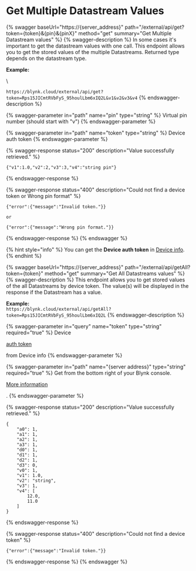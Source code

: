 # Get Multiple Datastream Values

{% swagger baseUrl="https://{server_address}" path="/external/api/get?token={token}&{pin}&{pinX}" method="get" summary="Get Multiple Datastream values" %}
{% swagger-description %}
In some cases it's important to get the datastream values with one call. This endpoint allows you to get the stored values of the multiple Datastreams. Returned type depends on the datastream type. 

**Example:**

\




`https://blynk.cloud/external/api/get?token=Rps15JICmtRVbFyS_95houlLbm6xIQ2L&v1&v2&v3&v4`
{% endswagger-description %}

{% swagger-parameter in="path" name="pin" type="string" %}
Virtual pin number (should start with "v")
{% endswagger-parameter %}

{% swagger-parameter in="path" name="token" type="string" %}
Device auth token
{% endswagger-parameter %}

{% swagger-response status="200" description="Value successfully retrieved." %}
```
{"v1":1.0,"v2":2,"v3":3,"v4":"string pin"}
```
{% endswagger-response %}

{% swagger-response status="400" description="Could not find a device token
or
Wrong pin format" %}
```
{"error":{"message":"Invalid token."}}

or

{"error":{"message":"Wrong pin format."}}
```
{% endswagger-response %}
{% endswagger %}

{% hint style="info" %}
You can get the **Device auth token** in [Device info](../../getting-started/activating-devices/manual-device-activation.md#step-3-getting-auth-token).
{% endhint %}

{% swagger baseUrl="https://{server_address}" path="/external/api/getAll?token={token}" method="get" summary="Get All Datastreams values" %}
{% swagger-description %}
This endpoint allows you to get stored values of the all Datastreams by device token. The value(s) will be displayed in the response if the Datastream has a value.

**Example:**\
`https://blynk.cloud/external/api/getAll?token=Rps15JICmtRVbFyS_95houlLbm6xIQ2L`
{% endswagger-description %}

{% swagger-parameter in="query" name="token" type="string" required="true" %}
Device 

[auth token](../../concepts/device.md#authtoken)

 from Device info
{% endswagger-parameter %}

{% swagger-parameter in="path" name="{server address}" type="string" required="true" %}
Get from the bottom right of your Blynk console. 

[More information](troubleshooting.md)

.
{% endswagger-parameter %}

{% swagger-response status="200" description="Value successfully retrieved." %}
```
{
    "a0": 1,
    "a1": 1,
    "a2": 1,
    "a3": 1,
    "d0": 1,
    "d1": 1,
    "d2": 1,
    "d3": 0,
    "v0": 1,
    "v1": 1.0,
    "v2": "string",
    "v3": 1,
    "v4": [
        12.0,
        11.0
    ]
}
```
{% endswagger-response %}

{% swagger-response status="400" description="Could not find a device token" %}
```
{"error":{"message":"Invalid token."}}
```
{% endswagger-response %}
{% endswagger %}
